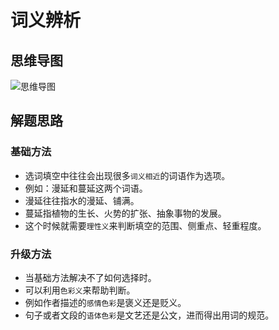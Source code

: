 # 词义辨析

## 思维导图

![思维导图](/assets/images/词义辨析.png)

## 解题思路

### 基础方法

* 选词填空中往往会出现很多`词义相近`的词语作为选项。
* 例如：漫延和蔓延这两个词语。
* 漫延往往指水的漫延、铺满。
* 蔓延指植物的生长、火势的扩张、抽象事物的发展。
* 这个时候就需要`理性义`来判断填空的范围、侧重点、轻重程度。

### 升级方法

* 当基础方法解决不了如何选择时。
* 可以利用`色彩义`来帮助判断。
* 例如作者描述的`感情色彩`是褒义还是贬义。
* 句子或者文段的`语体色彩`是文艺还是公文，进而得出用词的规范。
